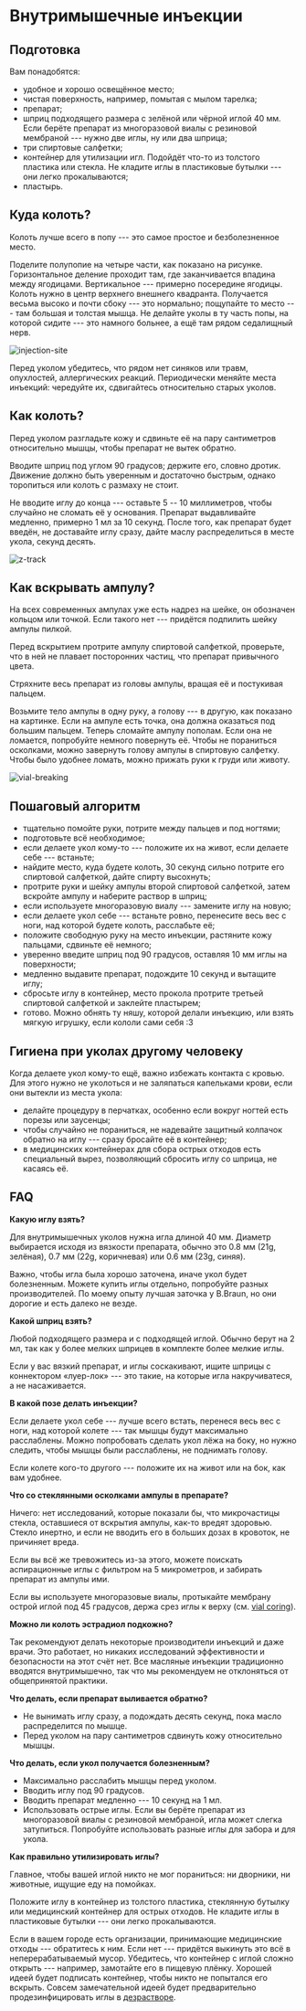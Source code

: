 # Внутримышечные инъекции

## Подготовка

Вам понадобятся:

- удобное и хорошо освещённое место;
- чистая поверхность, например, помытая с мылом тарелка;
- препарат;
- шприц подходящего размера с зелёной или чёрной иглой 40 мм. Если берёте препарат из многоразовой виалы с резиновой мембраной --- нужно две иглы, ну или два шприца;
- три спиртовые салфетки;
- контейнер для утилизации игл. Подойдёт что-то из толстого пластика или стекла. Не кладите иглы в пластиковые бутылки --- они легко прокалываются;
- пластырь.

## Куда колоть?

Колоть лучше всего в попу --- это самое простое и безболезненное место.

Поделите полупопие на четыре части, как показано на рисунке. Горизонтальное деление проходит там, где заканчивается впадина между ягодицами. Вертикальное --- примерно посередине ягодицы. Колоть нужно в центр верхнего внешнего квадранта. Получается весьма высоко и почти сбоку --- это нормально; пощупайте то место --- там большая и толстая мышца. Не делайте уколы в ту часть попы, на которой сидите --- это намного больнее, а ещё там рядом cедалищный нерв.

![injection-site](https://user-images.githubusercontent.com/81165235/161530870-7a63953e-eb02-45eb-89ef-1131017680b2.jpg)

Перед уколом убедитесь, что рядом нет синяков или травм, опухлостей, аллергических реакций. Периодически меняйте места инъекций: чередуйте их, сдвигайтесь относительно старых уколов.

## Как колоть?

Перед уколом разгладьте кожу и сдвиньте её на пару сантиметров относительно мышцы, чтобы препарат не вытек обратно.

Вводите шприц под углом 90 градусов; держите его, словно дротик. Движение должно быть уверенным и достаточно быстрым, однако торопиться или колоть с размаху не стоит.

Не вводите иглу до конца --- оставьте 5 -- 10 миллиметров, чтобы случайно не сломать её у основания. Препарат выдавливайте медленно, примерно 1 мл за 10 секунд. После того, как препарат будет введён, не доставайте иглу сразу, дайте маслу распределиться в месте укола, секунд десять.

![z-track](https://user-images.githubusercontent.com/81165235/161523182-7e203a43-6ce5-48f8-8264-d64bff744c78.jpg)

## Как вскрывать ампулу?

На всех современных ампулах уже есть надрез на шейке, он обозначен кольцом или точкой. Если такого нет --- придётся подпилить шейку ампулы пилкой.

Перед вскрытием протрите ампулу спиртовой салфеткой, проверьте, что в ней не плавает посторонних частиц, что препарат привычного цвета.

Стряхните весь препарат из головы ампулы, вращая её и постукивая пальцем.

Возьмите тело ампулы в одну руку, а голову --- в другую, как показано на картинке. Если на ампуле есть точка, она должна оказаться под большим пальцем. Теперь сломайте ампулу пополам. Если она не ломается, попробуйте немного повернуть её. Чтобы не пораниться осколками, можно завернуть голову ампулы в спиртовую салфетку. Чтобы было удобнее ломать, можно прижать руки к груди или животу.

![vial-breaking](https://user-images.githubusercontent.com/81165235/161558568-cebe96ed-36e4-4ab2-a732-dc226f15b2fa.jpeg)

## Пошаговый алгоритм

- тщательно помойте руки, потрите между пальцев и под ногтями;
- подготовьте всё необходимое;
- если делаете укол кому-то --- положите их на живот, если делаете себе --- встаньте;
- найдите место, куда будете колоть, 30 секунд сильно потрите его спиртовой салфеткой, дайте спирту высохнуть;
- протрите руки и шейку ампулы второй спиртовой салфеткой, затем вскройте ампулу и наберите раствор в шприц;
- если используете многоразовую виалу --- замените иглу на новую;
- если делаете укол себе --- встаньте ровно, перенесите весь вес с ноги, над которой будете колоть, расслабьте её;
- положите свободную руку на место инъекции, растяните кожу пальцами, сдвиньте её немного;
- уверенно введите шприц под 90 градусов, оставляя 10 мм иглы на поверхности;
- медленно выдавите препарат, подождите 10 секунд и вытащите иглу;
- сбросьте иглу в контейнер, место прокола протрите третьей спиртовой салфеткой и заклейте пластырем;
- готово. Можно обнять ту няшу, которой делали инъекцию, или взять мягкую игрушку, если кололи сами себя :3

## Гигиена при уколах другому человеку

Когда делаете укол кому-то ещё, важно избежать контакта с кровью. Для этого нужно не уколоться и не заляпаться капельками крови, если они вытекли из места укола:

- делайте процедуру в перчатках, особенно если вокруг ногтей есть порезы или заусенцы;
- чтобы случайно не пораниться, не надевайте защитный колпачок обратно на иглу --- сразу бросайте её в контейнер;
- в медицинских контейнерах для сбора острых отходов есть специальный вырез, позволяющий сбросить иглу со шприца, не касаясь её.

## FAQ

**Какую иглу взять?**

Для внутримышечных уколов нужна игла длиной 40 мм. Диаметр выбирается исходя из вязкости препарата, обычно это 0.8 мм (21g, зелёная), 0.7 мм (22g, коричневая) или 0.6 мм (23g, синяя).

Важно, чтобы игла была хорошо заточена, иначе укол будет болезненным. Можете купить иглы отдельно, попробуйте разных производителей. По моему опыту лучшая заточка у B.Braun, но они дорогие и есть далеко не везде.

**Какой шприц взять?**

Любой подходящего размера и с подходящей иглой. Обычно берут на 2 мл, так как у более мелких шприцев в комплекте более мелкие иглы.

Если у вас вязкий препарат, и иглы соскакивают, ищите шприцы с коннектором «луер-лок» --- это такие, на которые игла накручиватеся, а не насаживается.

**В какой позе делать инъекции?**

Если делаете укол себе --- лучше всего встать, перенеся весь вес с ноги, над которой колете --- так мышцы будут максимально расслаблены. Можно попробовать сделать укол лёжа на боку, но нужно следить, чтобы мышцы были расслаблены, не поднимать голову.

Если колете кого-то другого --- положите их на живот или на бок, как вам удобнее.

**Что со стеклянными осколками ампулы в препарате?**

Ничего: нет исследований, которые показали бы, что микрочастицы стекла, оставшиеся от вскрытия ампулы, как-то вредят здоровью. Стекло инертно, и если не вводить его в больших дозах в кровоток, не причиняет вреда.

Если вы всё же тревожитесь из-за этого, можете поискать аспирационные иглы с фильтром на 5 микрометров, и забирать препарат из ампулы ими.

Если вы используете многоразовые виалы, протыкайте мембрану острой иглой под 45 градусов, держа срез иглы к верху (см. [vial coring][coring]).

[coring]: https://cdn.ymaws.com/www.spineintervention.org/resource/resmgr/factfinder/FactFinder_2019_04_Vial_Cori.pdf

**Можно ли колоть эстрадиол подкожно?**

Так рекомендуют делать некоторые производители инъекций и даже врачи. Это работает, но никаких исследований эффективности и безопасности на этот счёт нет. Все масляные инъекции традиционно вводятся внутримышечно, так что мы рекомендуем не отклоняться от общепринятой практики.

**Что делать, если препарат выливается обратно?**

- Не вынимать иглу сразу, а подождать десять секунд, пока масло распределится по мышце.
- Перед уколом на пару сантиметров сдвинуть кожу относительно мышцы.

**Что делать, если укол получается болезненным?**

- Максимально расслабить мышцы перед уколом.
- Вводить иглу под 90 градусов.
- Вводить препарат медленно --- 10 секунд на 1 мл.
- Использовать острые иглы. Если вы берёте препарат из многоразовой виалы с резиновой мембраной, игла может слегка затупиться. Попробуйте использовать разные иглы для забора и для укола.

**Как правильно утилизировать иглы?**

Главное, чтобы вашей иглой никто не мог пораниться: ни дворники, ни животные, ищущие еду на помойках.

Положите иглу в контейнер из толстого пластика, стеклянную бутылку или медицинский контейнер для острых отходов. Не кладите иглы в пластиковые бутылки --- они легко прокалываются.

Если в вашем городе есть организации, принимающие медицинские отходы --- обратитесь к ним. Если нет --- придётся выкинуть это всё в неперерабатываемый мусор. Убедитесь, что контейнер с иглой сложно открыть --- например, замотайте его в пищевую плёнку. Хорошей идеей будет подписать контейнер, чтобы никто не попытался его вскрыть. Совсем замечательной идеей будет предварительно продезинфицировать иглы в [дезрастворе][dezr].

[dezr]: https://dezr.ru/spravochnik-dezsredstv/podbor-po-parametram/rezultat-podbora?flag2=on&flag10=on&act_gr[1]=0&act_gr[16]=0&act_gr[15]=0&act_gr[14]=0&act_gr[10]=0&act_gr[9]=0&act_gr[8]=0&act_gr[7]=0&act_gr[6]=0&act_gr[5]=0&act_gr[4]=0&act_gr[3]=0&act_gr[2]=0&act_gr[17]=0&act_gr[11]=0&packtype[2]=2&task=find&filter_type=simple&70b67a223705a987e2777acbcd304258=b33163991617ae00585dcb6b2a00bbda
